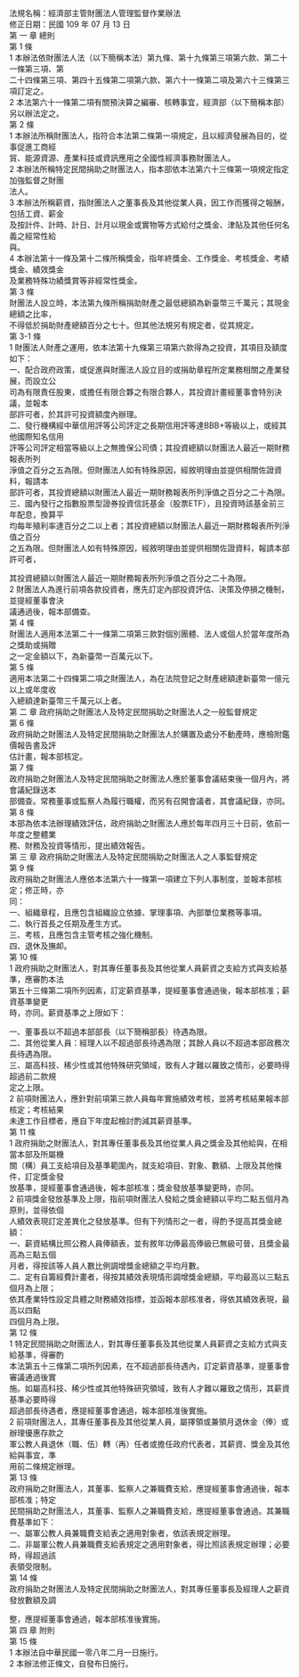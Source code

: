 法規名稱：經濟部主管財團法人管理監督作業辦法  
修正日期：民國 109 年 07 月 13 日  
第 一 章 總則  
第 1 條  
1 本辦法依財團法人法（以下簡稱本法）第九條、第十九條第三項第六款、第二十一條第三項、第  
二十四條第三項、第四十五條第二項第六款、第六十一條第二項及第六十三條第三項訂定之。  
2 本法第六十一條第二項有關預決算之編審、核轉事宜，經濟部（以下簡稱本部）另以辦法定之。  
第 2 條  
1 本辦法所稱財團法人，指符合本法第二條第一項規定，且以經濟發展為目的，從事促進工商經  
貿、能源資源、產業科技或資訊應用之全國性經濟事務財團法人。  
2 本辦法所稱特定民間捐助之財團法人，指本部依本法第六十三條第一項規定指定加強監督之財團  
法人。  
3 本辦法所稱薪資，指財團法人之董事長及其他從業人員，因工作而獲得之報酬，包括工資、薪金  
及按計件、計時、計日、計月以現金或實物等方式給付之獎金、津貼及其他任何名義之經常性給  
與。  
4 本辦法第十一條及第十二條所稱獎金，指年終獎金、工作獎金、考核獎金、考績獎金、績效獎金  
及業務特殊功績獎賞等非經常性獎金。  
第 3 條  
財團法人設立時，本法第九條所稱捐助財產之最低總額為新臺幣三千萬元；其現金總額之比率，  
不得低於捐助財產總額百分之七十。但其他法規另有規定者，從其規定。  
第 3-1 條  
1 財團法人財產之運用，依本法第十九條第三項第六款得為之投資，其項目及額度如下：  
一、配合政府政策，或促進與財團法人設立目的或捐助章程所定業務相關之產業發展，而設立公  
司為有限責任股東，或擔任有限合夥之有限合夥人，其投資計畫經董事會特別決議，並報本  
部許可者，於其許可投資額度內辦理。  
二、發行機構經中華信用評等公司評定之長期信用評等達BBB+等級以上，或經其他國際知名信用  
評等公司評定相當等級以上之無擔保公司債；其投資總額以財團法人最近一期財務報表所列  
淨值之百分之五為限。但財團法人如有特殊原因，經敘明理由並提供相關佐證資料，報請本  
部許可者，其投資總額以財團法人最近一期財務報表所列淨值之百分之二十為限。  
三、國內發行之指數股票型證券投資信託基金（股票ETF），且投資時該基金前三年配息，換算平  
均每年殖利率達百分之二以上者；其投資總額以財團法人最近一期財務報表所列淨值之百分  
之五為限。但財團法人如有特殊原因，經敘明理由並提供相關佐證資料，報請本部許可者，  


其投資總額以財團法人最近一期財務報表所列淨值之百分之二十為限。  
2 財團法人為進行前項各款投資者，應先訂定內部投資評估、決策及停損之機制，並提經董事會決  
議通過後，報本部備查。  
第 4 條  
財團法人適用本法第二十一條第二項第三款對個別團體、法人或個人於當年度所為之獎助或捐贈  
之一定金額以下，為新臺幣一百萬元以下。  
第 5 條  
適用本法第二十四條第二項之財團法人，為在法院登記之財產總額達新臺幣一億元以上或年度收  
入總額達新臺幣三千萬元以上者。  
第 二 章 政府捐助之財團法人及特定民間捐助之財團法人之一般監督規定  
第 6 條  
政府捐助之財團法人及特定民間捐助之財團法人於購置及處分不動產時，應檢附鑑價報告書及評  
估計畫，報本部核定。  
第 7 條  
政府捐助之財團法人及特定民間捐助之財團法人應於董事會議結束後一個月內，將會議紀錄送本  
部備查。常務董事或監察人為履行職權，而另有召開會議者，其會議紀錄，亦同。  
第 8 條  
本部為依本法辦理績效評估，政府捐助之財團法人應於每年四月三十日前，依前一年度之整體業  
務、財務及投資等情形，提出績效報告。  
第 三 章 政府捐助之財團法人及特定民間捐助之財團法人之人事監督規定  
第 9 條  
政府捐助之財團法人應依本法第六十一條第一項建立下列人事制度，並報本部核定；修正時，亦  
同：  
一、組織章程，且應包含組織設立依據、掌理事項、內部單位業務等事項。  
二、執行首長之任期及產生方式。  
三、考核，且應包含主管考核之強化機制。  
四、退休及撫卹。  
第 10 條  
1 政府捐助之財團法人，對其專任董事長及其他從業人員薪資之支給方式與支給基準，應審酌本法  
第五十三條第二項所列因素，訂定薪資基準，提經董事會通過後，報本部核准；薪資基準變更  
時，亦同。薪資基準之上限如下：  


一、董事長以不超過本部部長（以下簡稱部長）待遇為限。  
二、其他從業人員：經理人以不超過部長待遇為限；其餘人員以不超過本部政務次長待遇為限。  
三、屬高科技、稀少性或其他特殊研究領域，致有人才難以羅致之情形，必要時得超過前二款規  
定之上限。  
2 前項財團法人，應針對前項第三款人員每年實施績效考核，並將考核結果報本部核定；考核結果  
未達工作目標者，應自下年度起檢討酌減其薪資基準。  
第 11 條  
1 政府捐助之財團法人，對其專任董事長及其他從業人員之獎金及其他給與，在相當本部及所屬機  
關（構）員工支給項目及基準範圍內，就支給項目、對象、數額、上限及其他條件，訂定獎金發  
放基準，提經董事會通過後，報本部核准；獎金發放基準變更時，亦同。  
2 前項獎金發放基準及上限，指前項財團法人發給之獎金總額以平均二點五個月為原則，並得依個  
人績效表現訂定差異化之發放基準。但有下列情形之一者，得酌予提高其獎金總額：  
一、薪資結構比照公務人員俸額表，並有敘年功俸最高俸級已無級可晉，且獎金最高為三點五個  
月者，得按該等人員人數比例調增獎金總額之平均月數。  
二、定有自籌經費計畫者，得按其績效表現情形調增獎金總額，平均最高以三點五個月為上限；  
依其產業特性設定具體之財務績效指標，並函報本部核准者，得依其績效表現，最高以四點  
四個月為上限。  
第 12 條  
1 特定民間捐助之財團法人，對其專任董事長及其他從業人員薪資之支給方式與支給基準，得審酌  
本法第五十三條第二項所列因素，在不超過部長待遇內，訂定薪資基準，提董事會審議通過後實  
施。如屬高科技、稀少性或其他特殊研究領域，致有人才難以羅致之情形，其薪資基準必要時得  
超過部長待遇者，應提經董事會通過，報本部核准後實施。  
2 前項財團法人，其專任董事長及其他從業人員，屬擇領或兼領月退休金（俸）或辦理優惠存款之  
軍公教人員退休（職、伍）轉（再）任者或擔任政府代表者，其薪資、獎金及其他給與事宜，準  
用前二條規定辦理。  
第 13 條  
政府捐助之財團法人，其董事、監察人之兼職費支給，應提經董事會通過後，報本部核准；特定  
民間捐助之財團法人，其董事、監察人之兼職費支給，應提經董事會通過。其兼職費基準如下：  
一、屬軍公教人員兼職費支給表之適用對象者，依該表規定辦理。  
二、非屬軍公教人員兼職費支給表規定之適用對象者，得比照該表規定辦理；必要時，得超過該  
表領受限制。  
第 14 條  
政府捐助之財團法人及特定民間捐助之財團法人，對其專任董事長及經理人之薪資發放數額及調  


整，應提經董事會通過，報本部核准後實施。  
第 四 章 附則  
第 15 條  
1 本辦法自中華民國一零八年二月一日施行。  
2 本辦法修正條文，自發布日施行。  


